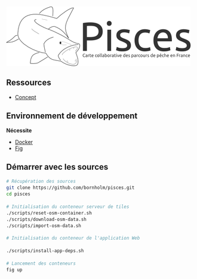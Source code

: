![](resources/images/pisces-logo.png)

## Ressources

 - [Concept](resources/Concept.md)

## Environnement de développement

**Nécessite**

- [Docker](https://www.docker.com/)
- [Fig](http://www.fig.sh/)

## Démarrer avec les sources

```bash
# Récupération des sources
git clone https://github.com/bornholm/pisces.git
cd pisces

# Initialisation du conteneur serveur de tiles
./scripts/reset-osm-container.sh
./scripts/download-osm-data.sh
./scripts/import-osm-data.sh

# Initialisation du conteneur de l'application Web

./scripts/install-app-deps.sh

# Lancement des conteneurs
fig up
```
